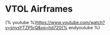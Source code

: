 # VTOL Airframes

{% youtube %}https://www.youtube.com/watch?v=snysYTZP5rQ&vq=hd720{% endyoutube %}
